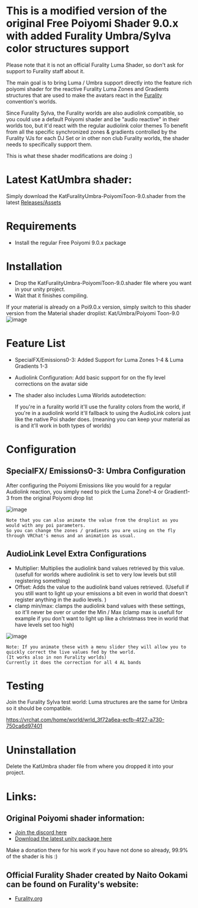 # This is a modified version of the original Free Poiyomi Shader 9.0.x with added Furality Umbra/Sylva color structures support
Please note that it is not an official Furality Luma Shader, so don't ask for support to Furality staff about it.

The main goal is to bring Luma / Umbra support directly into the feature rich poiyomi shader for the reactive Furality Luma Zones and Gradients structures that are used to make the avatars react in the [Furality](https://furality.org/) convention's worlds.

Since Furality Sylva, the Furality worlds are also audiolink compatible, so you could use a default Poiyomi shader and be "audio reactive" in their worlds too, but it'd react with the regular audiolink color themes
To benefit from all the specific synchronized zones & gradients controlled by the Furality VJs for each DJ Set or in other non club Furality worlds, 
the shader needs to specifically support them.

This is what these shader modifications are doing :)


# Latest KatUmbra shader: 
Simply download the KatFuralityUmbra-PoiyomiToon-9.0.shader from the latest [Releases/Assets](https://github.com/timduru/Kat.PoiyomiToonShader/releases)


# Requirements
- Install the regular Free Poiyomi 9.0.x package


# Installation
- Drop the KatFuralityUmbra-PoiyomiToon-9.0.shader file where you want in your unity project. 
- Wait that it finishes compiling.

If your material is already on a Poi9.0.x version, simply switch to this shader version from the Material shader droplist:
Kat/Umbra/Poiyomi Toon-9.0
![image](https://github.com/timduru/Kat.PoiyomiToonShader/assets/2088877/5d3d725e-d9f2-4b71-b6df-a4cc59786fb5)


# Feature List
- SpecialFX/Emissions0-3: Added Support for Luma Zones 1-4 & Luma Gradients 1-3
- Audiolink Configuration: Add basic support for on the fly level corrections on the avatar side
- The shader also includes Luma Worlds autodetection:

	If you're in a furality world it'll use the furality colors from the world,
	if you're in a audiolink world it'll fallback to using the AudioLink colors just like the native Poi shader does. 
			(meaning you can keep your material as is and it'll work in both types of worlds)


# Configuration

## SpecialFX/ Emissions0-3:  Umbra Configuration
After configuring the Poiyomi Emissions like you would for a regular Audiolink reaction,
you simply need to pick the Luma Zone1-4 or Gradient1-3 from the original Poiyomi drop list

![image](https://github.com/timduru/Kat.PoiyomiToonShader/assets/2088877/c2c7799b-cac4-48ec-8a9a-dd934f654187)

	
	Note that you can also animate the value from the droplist as you would with any poi parameters. 
	So you can change the zones / gradients you are using on the fly through VRChat's menus and an animation as usual. 
	

## AudioLink Level Extra Configurations
- Multiplier: Multiplies the audiolink band values retrieved by this value. (usefull for worlds where audiolink is set to very low levels but still registering something) 
- Offset: Adds the value to the audiolink band values retrieved. (Usefull if you still want to light up your emissions a bit even in world that doesn't register anything in the audio levels. )
- clamp min/max: clamps the audiolink band values with these settings, so it'll never be over or under the Min / Max (clamp max is usefull for example if you don't want to light up like a christmass tree in world that have levels set too high)

![image](https://github.com/timduru/Kat.PoiyomiToonShader/assets/2088877/b9c6551a-5432-4912-91ed-7df0e840da66)

	Note: If you animate these with a menu slider they will allow you to quickly correct the live values fed by the world. 
	(It works also in non Furality worlds)
	Currently it does the correction for all 4 AL bands


# Testing 
Join the Furality Sylva test world:
Luma structures are the same for Umbra so it should be compatible.

https://vrchat.com/home/world/wrld_3f72a6ea-ecfb-4f27-a730-750ca6d97401


# Uninstallation
Delete the KatUmbra shader file from where you dropped it into your project. 


# Links:

## Original Poiyomi shader information:
-  [Join the discord here](https://poiyomi.com)
- [Download the latest unity package here](https://github.com/poiyomi/PoiyomiToonShader/releases/latest)

Make a donation there for his work if you have not done so already,  99.9% of the shader is his :)

## Official Furality Shader created by Naito Ookami can be found on Furality's website: 
- [Furality.org](https://furality.org)






